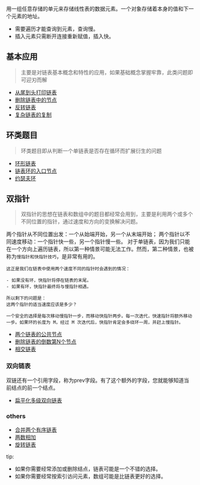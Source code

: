 用一组任意存储的单元来存储线性表的数据元素。一个对象存储着本身的值和下一个元素的地址。

- 需要遍历才能查询到元素，查询慢。
- 插入元素只需断开连接重新赋值，插入快。

## 基本应用

> 主要是对链表基本概念和特性的应用，如果基础概念掌握牢靠，此类问题即可迎刃而解

- [从尾到头打印链表](./链表/从尾到头打印链表.md)
- [删除链表中的节点](./链表/删除链表中的节点.md)
- [反转链表](./链表/反转链表.md)
- [复杂链表的复制](./链表/复杂链表的复制.md)

## 环类题目
> 环类题目即从判断一个单链表是否存在循环而扩展衍生的问题

- [环形链表](./链表/环形链表.md)
- [链表环的入口节点](./链表/入环的第一个节点.md)
- [约瑟夫环](./链表/约瑟夫环.md)

## 双指针
> 双指针的思想在链表和数组中的题目都经常会用到，主要是利用两个或多个不同位置的指针，通过速度和方向的变换解决问题。

两个指针从不同位置出发：一个从始端开始，另一个从末端开始；
两个指针以不同速度移动：一个指针快一些，另一个指针慢一些。
对于单链表，因为我们只能在一个方向上遍历链表，所以第一种情景可能无法工作。然而，第二种情景，也被称为`慢指针和快指针技巧`，是非常有用的。

```
这正是我们在链表中使用两个速度不同的指针时会遇到的情况：

- 如果没有环，快指针将停在链表的末尾。
- 如果有环，快指针最终将与慢指针相遇。

所以剩下的问题是：
这两个指针的适当速度应该是多少？

一个安全的选择是每次移动慢指针一步，而移动快指针两步。每一次迭代，快速指针将额外移动一步。如果环的长度为 M，经过 M 次迭代后，快指针肯定会多绕环一周，并赶上慢指针。

```


- [两个链表的公共节点](./链表/两个链表的公共节点.md)
- [删除链表的倒数第N个节点](./链表/删除链表的倒数第N个节点.md)
- [相交链表](./链表/相交链表.md)

### 双向链表

双链还有一个引用字段，称为prev字段。有了这个额外的字段，您就能够知道当前结点的前一个结点。

- [扁平化多级双向链表](./链表/扁平化多级双向链表.md)



### others
- [合并两个有序链表](./链表/合并两个有序链表.md)
- [两数相加](./链表/两数相加.md)
- [旋转链表](./链表/旋转链表.md)


tip:

- 如果你需要经常添加或删除结点，链表可能是一个不错的选择。
- 如果你需要经常按索引访问元素，数组可能是比链表更好的选择。